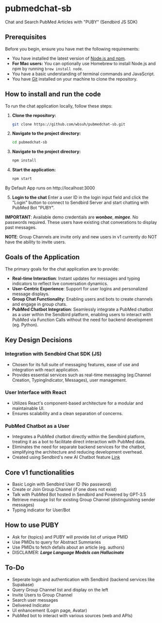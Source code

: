 # pubmedchat-sb
Chat and Search PubMed Articles with "PUBY" (Sendbird JS SDK)

## Prerequisites

Before you begin, ensure you have met the following requirements:

- You have installed the latest version of [Node.js and npm](https://nodejs.org/).
- **For Mac users:** You can optionally use Homebrew to install Node.js and npm by running `brew install node`.
- You have a basic understanding of terminal commands and JavaScript.
- You have [Git](https://git-scm.com/) installed on your machine to clone the repository.

## How to install and run the code

To run the chat application locally, follow these steps:
1. **Clone the repository:**

    ```sh
    git clone https://github.com/wbsuh/pubmedchat-sb.git

2. **Navigate to the project directory:**

    ```sh
    cd pubmedchat-sb

3. **Navigate to the project directory:**

    ```sh
    npm install

4. **Start the application:**

    ```sh
    npm start

By Default App runs on http://localhost:3000 

5. **Login to the chat**
Enter a user ID in the login input field and click the "Login" button to connect to Sendbird Server and start chatting with PubMed Bot "PUBY".

**IMPORTANT**: Available demo credentials are ***wonbae***, ***mingee***. No passwords required. These users have existing chat converations to display past messages.  

**NOTE**: Group Channels are invite only and new users in v1 currently do NOT have the ability to invite users.   

## Goals of the Application

The primary goals for the chat application are to provide:

- **Real-time Interaction**: Instant updates for messages and typing indicators to reflect live conversation dynamics.
- **User-Centric Experience**: Support for user logins and personalized message displays.
- **Group Chat Functionality**: Enabling users and bots to create channels and engage in group chats.
- **PubMed Chatbot Integration**: Seamlessly integrate a PubMed chatbot as a user within the Sendbird platform, enabling users to interact with PubMed via Function Calls without the need for backend development (eg. Python).

## Key Design Decisions

### Integration with Sendbird Chat SDK (JS)

- Chosen for its full suite of messaging features, ease of use and integration with react application.
- Provides essential services such as real-time messaging (eg.Channel Creation, TypingIndicator, Messages), user management.

### User Interface with React

- Utilizes React's component-based architecture for a modular and maintainable UI.
- Ensures scalability and a clean separation of concerns.

### PubMed Chatbot as a User

- Integrates a PubMed chatbot directly within the Sendbird platform, treating it as a bot to facilitate direct interaction with PubMed data.
- Eliminates the need for separate backend services for the chatbot, simplifying the architecture and reducing development overhead. 
- Created using Sendbird's new AI Chatbot feature [Link](https://sendbird.com/docs/ai-chatbot/guide/v1/sendbird-dashboard/sendbird-dashboard-overview)

## Core v1 functionalities 

- Basic Login with Sendbird User ID (No password)
- Create or Join Group Channel (if one does not exist)
- Talk with PubMed Bot hosted in Sendbird and Powered by GPT-3.5 
- Retrieve message list for existing Group Channel (distinguishing sender messages)
- Typing indicator for User/Bot 

## How to use PUBY 
- Ask for {topics} and PUBY will provide list of unique PMID 
- Use PMIDs to query for Abstract Summaries
- Use PMIDs to fetch defails about an article (eg. authors)
- DISCLAIMER: ***Large Language Models can Hallucinate***

## To-Do
- Seperate login and authentication with Sendbird (backend services like Supabase)
- Query Group Channel list and display on the left
- Invite Users to Group Channel
- Search user messages
- Delivered Indicator 
- UI enhancement (Login page, Avatar)
- PubMed bot to interact with various sources (web and APIs)

